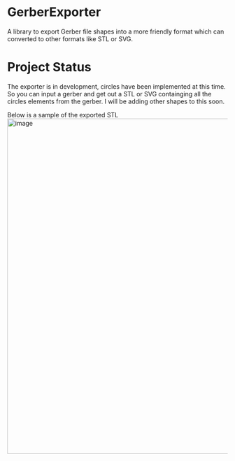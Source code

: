 # GerberExporter
A library to export Gerber file shapes into a more friendly format which can converted to other formats like STL or SVG.

# Project Status
The exporter is in development, circles have been implemented at this time.  So you can input a gerber and get out a STL or SVG  containging all the circles elements from the gerber.  I will be adding other shapes to this soon. 

Below is a sample of the exported STL
<img width="768" alt="image" src="https://user-images.githubusercontent.com/33508/210236467-b6ded390-4efc-48c0-9ca6-93374f76c5e8.png">
